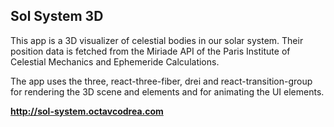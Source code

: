 ## Sol System 3D

This app is a 3D visualizer of celestial bodies in our solar system. Their position data is fetched from the Miriade API of the Paris Institute of Celestial Mechanics and Ephemeride Calculations.

The app uses the three, react-three-fiber, drei and react-transition-group for rendering the 3D scene and elements and for animating the UI elements.

**http://sol-system.octavcodrea.com**